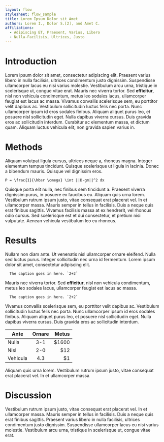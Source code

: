 ```yaml
---
layout: flow
stylesheet: flow_sample
title: Lorem Ipsum Dolor sit Amet
authors: Lorem I., Dolor S.[2], and Amet C.
affiliations:
  - Adipiscing ET, Praesent, Varius, Libero
  - Nulla-Facilisis, Ultrices, Justo
---
```


# Introduction

Lorem ipsum dolor sit amet, consectetur adipiscing elit.
Praesent varius libero in nulla facilisis, ultrices condimentum justo dignissim.
Suspendisse ullamcorper lacus eu nisi varius molestie.
Vestibulum arcu urna, tristique in scelerisque ut, congue vitae erat.
Mauris nec viverra tortor. Sed **efficitur**, nisl non vehicula condimentum, metus leo sodales lacus, ullamcorper feugiat est lacus ac massa.
Vivamus convallis scelerisque sem, eu porttitor velit dapibus ac.
Vestibulum sollicitudin luctus felis nec porta. Nunc ullamcorper ipsum id eros sodales finibus.
Aliquam aliquet purus leo, et posuere nisl sollicitudin eget. Nulla dapibus viverra cursus.
Duis gravida eros ac sollicitudin interdum. Curabitur ac elementum massa, et dictum quam.
Aliquam luctus vehicula elit, non gravida sapien varius in.

# Methods

Aliquam volutpat ligula cursus, ultrices neque a, rhoncus magna.
Integer elementum tempus tincidunt.
Quisque scelerisque ut ligula in lacinia. Donec a bibendum mauris.
Quisque vel dignissim eros.

```
P = \frac{1}{\hbar \omega} \int ||D-gm||^2 dx
```

Quisque porta elit nulla, nec finibus sem tincidunt a.
Praesent viverra dignissim purus, in posuere ex faucibus eu.
Aliquam quis urna lorem.
Vestibulum rutrum ipsum justo, vitae consequat erat placerat vel.
In et ullamcorper massa.
Mauris semper in tellus in facilisis.
Duis a neque quis erat finibus sagittis.
Vivamus facilisis massa at ex hendrerit, vel rhoncus odio cursus.
Sed scelerisque est et dui consectetur, et pretium nisi vulputate.
Aenean vehicula vestibulum leo eu rhoncus.

# Results

Nullam non diam ante. Ut venenatis nisl ullamcorper ornare eleifend. Nulla sed luctus purus. Integer sollicitudin nec urna id fermentum. Lorem ipsum dolor sit amet, consectetur adipiscing elit.

```lorem.jpg
  The caption goes in here. `2+2`
```
Mauris nec viverra tortor. Sed **efficitur**, nisl non vehicula condimentum, metus leo sodales lacus, ullamcorper feugiat est lacus ac massa.

```ipsum.jpg
  The caption goes in here. `2+2`
```
Vivamus convallis scelerisque sem, eu porttitor velit dapibus ac.
Vestibulum sollicitudin luctus felis nec porta. Nunc ullamcorper ipsum id eros sodales finibus.
Aliquam aliquet purus leo, et posuere nisl sollicitudin eget. Nulla dapibus viverra cursus.
Duis gravida eros ac sollicitudin interdum.

| Ante       | Ornare  | Metus |
| ---------- |:-------:| -----:|
| Nulla      | 3-1     | $1600 |
| Nisl       | 2-0     |   $12 |
| Vehicula   | 4.3     |    $1 |

Aliquam quis urna lorem.
Vestibulum rutrum ipsum justo, vitae consequat erat placerat vel.
In et ullamcorper massa.

# Discussion

Vestibulum rutrum ipsum justo, vitae consequat erat placerat vel.
In et ullamcorper massa.
Mauris semper in tellus in facilisis.
Duis a neque quis erat finibus sagittis.
Praesent varius libero in nulla facilisis, ultrices condimentum justo dignissim.
Suspendisse ullamcorper lacus eu nisi varius molestie.
Vestibulum arcu urna, tristique in scelerisque ut, congue vitae erat.
